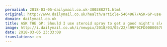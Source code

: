 ```yaml
---
permalink: 2018-03-05-dailymail.co.uk-300388271.html
original: http://www.dailymail.co.uk/health/article-5464967/ASK-GP-use-steroid-spray-good-nights-sleep.html?ITO=1490&ns_mchannel=rss&ns_campaign=1490
domain: dailymail.co.uk
title: ASK THE GP: Should I use steroid spray to get a good night's sleep?
image: http://i.dailymail.co.uk/i/newpix/2018/03/05/22/499F9CFD00000578-0-image-a-6_1520287618714.jpg
date: 2018-03-05 23:33:08
translations: en
---
```


